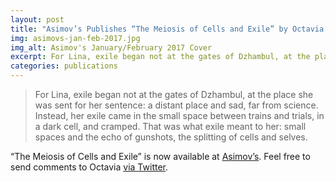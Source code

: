 ```yaml
---
layout: post
title: "Asimov’s Publishes “The Meiosis of Cells and Exile” by Octavia Cade"
img: asimovs-jan-feb-2017.jpg
img_alt: Asimov's January/February 2017 Cover
excerpt: For Lina, exile began not at the gates of Dzhambul, at the place she was sent for her sentence&#58; a distant place and sad, far from science.
categories: publications
---
```


> For Lina, exile began not at the gates of Dzhambul, at the place she was sent for her sentence: a distant place and sad, far from science. Instead, her exile came in the small space between trains and trials, in a dark cell, and cramped. That was what exile meant to her: small spaces and the echo of gunshots, the splitting of cells and selves.

“The Meiosis of Cells and Exile” is now available at [Asimov’s](http://www.asimovs.com/). Feel free to send comments to Octavia [via Twitter](http://twitter.com/OJCade).